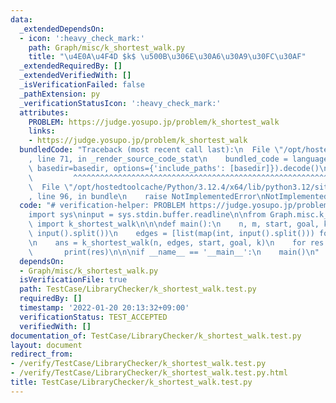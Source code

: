 ```yaml
---
data:
  _extendedDependsOn:
  - icon: ':heavy_check_mark:'
    path: Graph/misc/k_shortest_walk.py
    title: "\u4E0A\u4F4D $k$ \u500B\u306E\u30A6\u30A9\u30FC\u30AF"
  _extendedRequiredBy: []
  _extendedVerifiedWith: []
  _isVerificationFailed: false
  _pathExtension: py
  _verificationStatusIcon: ':heavy_check_mark:'
  attributes:
    PROBLEM: https://judge.yosupo.jp/problem/k_shortest_walk
    links:
    - https://judge.yosupo.jp/problem/k_shortest_walk
  bundledCode: "Traceback (most recent call last):\n  File \"/opt/hostedtoolcache/Python/3.12.4/x64/lib/python3.12/site-packages/onlinejudge_verify/documentation/build.py\"\
    , line 71, in _render_source_code_stat\n    bundled_code = language.bundle(stat.path,\
    \ basedir=basedir, options={'include_paths': [basedir]}).decode()\n          \
    \         ^^^^^^^^^^^^^^^^^^^^^^^^^^^^^^^^^^^^^^^^^^^^^^^^^^^^^^^^^^^^^^^^^^^^^^^^^^^^^^^^^\n\
    \  File \"/opt/hostedtoolcache/Python/3.12.4/x64/lib/python3.12/site-packages/onlinejudge_verify/languages/python.py\"\
    , line 96, in bundle\n    raise NotImplementedError\nNotImplementedError\n"
  code: "# verification-helper: PROBLEM https://judge.yosupo.jp/problem/k_shortest_walk\n\
    import sys\ninput = sys.stdin.buffer.readline\n\nfrom Graph.misc.k_shortest_walk\
    \ import k_shortest_walk\n\n\ndef main():\n    n, m, start, goal, k = map(int,\
    \ input().split())\n    edges = [list(map(int, input().split())) for _ in range(m)]\n\
    \n    ans = k_shortest_walk(n, edges, start, goal, k)\n    for res in ans:\n \
    \       print(res)\n\n\nif __name__ == '__main__':\n    main()\n"
  dependsOn:
  - Graph/misc/k_shortest_walk.py
  isVerificationFile: true
  path: TestCase/LibraryChecker/k_shortest_walk.test.py
  requiredBy: []
  timestamp: '2022-01-20 20:13:32+09:00'
  verificationStatus: TEST_ACCEPTED
  verifiedWith: []
documentation_of: TestCase/LibraryChecker/k_shortest_walk.test.py
layout: document
redirect_from:
- /verify/TestCase/LibraryChecker/k_shortest_walk.test.py
- /verify/TestCase/LibraryChecker/k_shortest_walk.test.py.html
title: TestCase/LibraryChecker/k_shortest_walk.test.py
---
```

